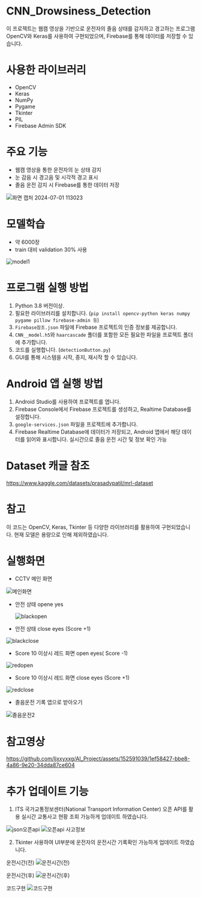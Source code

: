 # CNN_Drowsiness_Detection

이 프로젝트는 웹캠 영상을 기반으로 운전자의 졸음 상태를 감지하고 경고하는 프로그램
OpenCV와 Keras를 사용하여 구현되었으며, Firebase를 통해 데이터를 저장할 수 있습니다.

# 사용한 라이브러리

- OpenCV
- Keras
- NumPy
- Pygame
- Tkinter
- PIL
- Firebase Admin SDK

# 주요 기능

- 웹캠 영상을 통한 운전자의 눈 상태 감지
- 눈 감음 시 경고음 및 시각적 경고 표시
- 졸음 운전 감지 시 Firebase를 통한 데이터 저장
  
![화면 캡처 2024-07-01 113023](https://github.com/ljxxyxxg/AI_Android_Project/assets/152591039/fc1242d6-5479-4abb-a41a-332fc510b704)

# 모델학습
- 약 6000장
- train 대비 validation 30% 사용

![model1](https://github.com/ljxxyxxg/AI_Project/assets/152591039/5318acc7-cb67-4bd5-9cfb-4025e6d6963f)


# 프로그램 실행 방법

1. Python 3.8 버전이상.
2. 필요한 라이브러리를 설치합니다. (`pip install opencv-python keras numpy pygame pillow firebase-admin 등`)
3. `Firebase참조.json` 파일에 Firebase 프로젝트의 인증 정보를 제공합니다.
4. `CNN__model.h5`와 `haarcascade` 폴더를 포함한 모든 필요한 파일을 프로젝트 폴더에 추가합니다.
5. 코드를 실행합니다. (`detectionButton.py`)
6. GUI를 통해 시스템을 시작, 중지, 재시작 할 수 있습니다.

# Android 앱 실행 방법

1. Android Studio를 사용하여 프로젝트를 엽니다.
2. Firebase Console에서 Firebase 프로젝트를 생성하고, Realtime Database를 설정합니다.
3. `google-services.json` 파일을 프로젝트에 추가합니다.
4. Firebase Realtime Database에 데이터가 저장되고, Android 앱에서 해당 데이터를 읽어와 표시합니다. 실시간으로 졸음 운전 시간 및 정보 확인 가능

# Dataset 캐글 참조
https://www.kaggle.com/datasets/prasadvpatil/mrl-dataset

# 참고
이 코드는 OpenCV, Keras, Tkinter 등 다양한 라이브러리를 활용하여 구현되었습니다.
현재 모델은 용량으로 인해 제외하였습니다.

# 실행화면 
- CCTV 메인 화면
 
![메인화면](https://github.com/JOJUNHYUNG0818/Drowsiness_Detection/assets/152590602/b5285fa2-2244-4f1d-aca2-064b81cc5fec)

- 안전 상태 opene yes
 
  ![blackopen](https://github.com/JOJUNHYUNG0818/Drowsiness_Detection/assets/152590602/d679a42c-9cee-40dd-b3df-44fd7c9f6d00)
  
- 안전 상태 close eyes (Score +1)
  
![blackclose](https://github.com/JOJUNHYUNG0818/Drowsiness_Detection/assets/152590602/eaab1b42-0a4c-4875-ad47-b604573e1f7b)

- Score 10 이상시 레드 화면 open eyes( Score -1) 
 
![redopen](https://github.com/JOJUNHYUNG0818/Drowsiness_Detection/assets/152590602/dee0f54b-3ecb-4058-8a95-08fe7183c878)

- Score 10 이상시 레드 화면 close eyes (Score +1)

![redclose](https://github.com/JOJUNHYUNG0818/Drowsiness_Detection/assets/152590602/520745f9-3e27-4435-a5a0-05b409629647)

- 졸음운전 기록 앱으로 받아오기
  
![졸음운전2](https://github.com/JOJUNHYUNG0818/Drowsiness_Detection/assets/152590602/30ff11c1-42d2-4651-a610-caf4bfc244ff)

# 참고영상
https://github.com/ljxxyxxg/AI_Project/assets/152591039/1ef58427-bbe8-4a86-9e20-34dda87ce604

# 추가 업데이트 기능
1. ITS 국가교통정보센터(National Transport Information Center) 오픈 API를 활용
   실시간 교통사고 현황 조회 가능하게 업데이트 하였습니다.

![json오픈api](https://github.com/ljxxyxxg/AI_Android_Project/assets/152591039/743331f7-1268-418b-b843-1cce8ca94833)
![오픈api 사고정보](https://github.com/ljxxyxxg/AI_Android_Project/assets/152591039/186d65b7-c0c0-42b2-ae44-59e9214e8299)


2. Tkinter 사용하여 UI부분에 운전자의 운전시간 기록확인 가능하게 업데이트 하였습니다.


운전시간(전)
![운전시간(전)](https://github.com/ljxxyxxg/AI_Android_Project/assets/152591039/41efa58f-bc2c-44c8-b7a9-57b079928deb)

운전시간(후)
![운전시간(후)](https://github.com/ljxxyxxg/AI_Android_Project/assets/152591039/0f29a263-3dda-4c08-9896-2f24874009c8)

코드구현
![코드구현](https://github.com/ljxxyxxg/AI_Android_Project/assets/152591039/ea296cb1-9810-45fe-b246-5dfdee435853)






